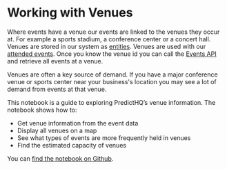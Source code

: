 # Working with Venues

Where events have a venue our events are linked to the venues they occur at. For example a sports stadium, a conference center or a concert hall. Venues are stored in our system as [entities](https://docs.predicthq.com/categoryinfo/general-info/#entities). Venues are used with our [attended events](https://docs.predicthq.com/categoryinfo/attended-events/). Once you know the venue id you can call the [Events API](https://docs.predicthq.com/resources/events/#param-entity) and retrieve all events at a venue.

Venues are often a key source of demand. If you have a major conference venue or sports center near your business's location you may see a lot of demand from events at that venue.

This notebook is a guide to exploring PredictHQ’s venue information. The notebook shows how to:

* Get venue information from the event data
* Display all venues on a map
* See what types of events are more frequently held in venues
* Find the estimated capacity of venues

You can [find the notebook on Github](https://github.com/predicthq/phq-data-science-docs/blob/master/venues/venues-example.ipynb).
